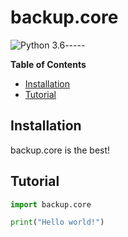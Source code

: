 # backup.core
![Python 3.6](https://img.shields.io/badge/python-3.6-blue.svg)-----

**Table of Contents**

* [Installation](#installation)
* [Tutorial](#tutorial)

## Installation

backup.core is the best!

## Tutorial
```python
import backup.core

print("Hello world!")
```
